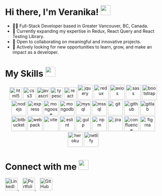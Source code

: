 # Hi there, I'm Veranika! <img src="https://media.giphy.com/media/hvRJCLFzcasrR4ia7z/giphy.gif" width="32px" height="32px">

* 👩‍💻 Full-Stack Developer based in Greater Vancouver, BC, Canada.  
* 🌱 Currently expanding my expertise in Redux, React Query and React Testing Library.
* 🤝 Open to collaborating on meaningful and innovative projects.
* 🚀 Actively looking for new opportunities to learn, grow, and make an impact as a developer.

# My Skills <img src="https://raw.githubusercontent.com/rahulbanerjee26/githubProfileReadmeGenerator/main/gifs/code.gif" width="32px" height="32px">
<p align="center">
  <img alt="html5" height="40px" src="https://cdn.jsdelivr.net/gh/devicons/devicon@latest/icons/html5/html5-original-wordmark.svg"/>
  <img alt="css3" height="40px" src="https://cdn.jsdelivr.net/gh/devicons/devicon@latest/icons/css3/css3-original.svg"/>
  <img alt="javascript" height="40px" src="https://cdn.jsdelivr.net/gh/devicons/devicon/icons/javascript/javascript-plain.svg"/>
  <img alt="typescript" height="40px" src="https://cdn.jsdelivr.net/gh/devicons/devicon/icons/typescript/typescript-original.svg"/>
  <img alt="react" height="40px" src="https://cdn.jsdelivr.net/gh/devicons/devicon/icons/react/react-original-wordmark.svg"/>
  <img alt="jquery" height="48px" src="https://cdn.jsdelivr.net/gh/devicons/devicon/icons/jquery/jquery-original-wordmark.svg"/>
  <img alt="redux" height="48px" src="https://cdn.jsdelivr.net/gh/devicons/devicon@latest/icons/redux/redux-original.svg"/>
  <img alt="axios" height="48px" src="https://cdn.jsdelivr.net/gh/devicons/devicon@latest/icons/axios/axios-plain-wordmark.svg"/>
  <img alt="sass" height="48px" src="https://cdn.jsdelivr.net/gh/devicons/devicon/icons/sass/sass-original.svg"/>
  <img alt="bootstrap" height="48px" src="https://cdn.jsdelivr.net/gh/devicons/devicon/icons/bootstrap/bootstrap-plain-wordmark.svg"/>
  <img alt="nodejs" height="48px" src="https://cdn.jsdelivr.net/gh/devicons/devicon/icons/nodejs/nodejs-original-wordmark.svg"/>
  <img alt="express" height="48px" src="https://cdn.jsdelivr.net/gh/devicons/devicon@latest/icons/express/express-original.svg"/>
  <img alt="mongoose" height="48px" src="https://cdn.jsdelivr.net/gh/devicons/devicon@latest/icons/mongoose/mongoose-original-wordmark.svg"/>
  <img alt="mongodb" height="48px" src="https://cdn.jsdelivr.net/gh/devicons/devicon/icons/mongodb/mongodb-original-wordmark.svg"/>
  <img alt="mysql" height="48px" src="https://cdn.jsdelivr.net/gh/devicons/devicon/icons/mysql/mysql-original-wordmark.svg"/>
  <img alt="mssql" height="48px" src="https://cdn.jsdelivr.net/gh/devicons/devicon@latest/icons/microsoftsqlserver/microsoftsqlserver-original-wordmark.svg"/>
  <img alt="git" height="48px" src="https://cdn.jsdelivr.net/gh/devicons/devicon/icons/git/git-original-wordmark.svg"/>
  <img alt="github" height="48px" src="https://cdn.jsdelivr.net/gh/devicons/devicon@latest/icons/github/github-original-wordmark.svg"/>
  <img alt="gitlab" height="48px" src="https://cdn.jsdelivr.net/gh/devicons/devicon@latest/icons/gitlab/gitlab-original-wordmark.svg"/>
  <img alt="bitbucket" height="48px" src="https://cdn.jsdelivr.net/gh/devicons/devicon@latest/icons/bitbucket/bitbucket-original-wordmark.svg"/>
  <img alt="webpack" height="48px" src="https://cdn.jsdelivr.net/gh/devicons/devicon@latest/icons/webpack/webpack-original-wordmark.svg"/>
  <img alt="vite" height="48px" src="https://cdn.jsdelivr.net/gh/devicons/devicon@latest/icons/vitejs/vitejs-original.svg"/>
  <img alt="eslint" height="48px" src="https://cdn.jsdelivr.net/gh/devicons/devicon@latest/icons/eslint/eslint-original-wordmark.svg"/>
  <img alt="gulp" height="48px" src="https://cdn.jsdelivr.net/gh/devicons/devicon@latest/icons/gulp/gulp-plain.svg"/>
  <img alt="npm" height="48px" src="https://cdn.jsdelivr.net/gh/devicons/devicon@latest/icons/npm/npm-original-wordmark.svg"/>
  <img alt="jira" height="48px" src="https://cdn.jsdelivr.net/gh/devicons/devicon@latest/icons/jira/jira-original-wordmark.svg"/>
  <img alt="confluence" height="48px" src="https://cdn.jsdelivr.net/gh/devicons/devicon@latest/icons/confluence/confluence-original-wordmark.svg"/>
  <img alt="figma" height="48px" src="https://cdn.jsdelivr.net/gh/devicons/devicon@latest/icons/figma/figma-original.svg"/>
  <img alt="heroku" height="48px" src="https://cdn.jsdelivr.net/gh/devicons/devicon/icons/heroku/heroku-original-wordmark.svg"/>
  <img alt="netlify" height="48px" src="https://www.vectorlogo.zone/logos/netlify/netlify-ar21.svg"/>
</p>

# Connect with me <img src="https://media4.giphy.com/media/v1.Y2lkPTc5MGI3NjExeHppbjRwZmwzZXdyaWd3dTNlajYzZzlrYjFzN3NvZjR0NG84ODU5ZCZlcD12MV9pbnRlcm5hbF9naWZfYnlfaWQmY3Q9cw/2cwPS1zA560EMhufr7/giphy.gif" width="32px" height="32px" />

<a href='https://www.linkedin.com/in/veranikakarpava'> 
 <img width="40" src="https://cdn.jsdelivr.net/gh/devicons/devicon/icons/linkedin/linkedin-original.svg" alt="LinkedIn"/>
</a>&nbsp;&nbsp;
 <a href="https://www.veranika.site">
  <img width="40" src="https://raw.githubusercontent.com/rahulbanerjee26/githubAboutMeGenerator/main/icons/portfolio.png"         alt="Portfolio"/>
</a>&nbsp;&nbsp;
<a href="https://github.com/veranika-karpava">
  <img width="40" src="https://cdn.jsdelivr.net/gh/devicons/devicon/icons/github/github-original.svg" alt="GitHub"/>
</a>
